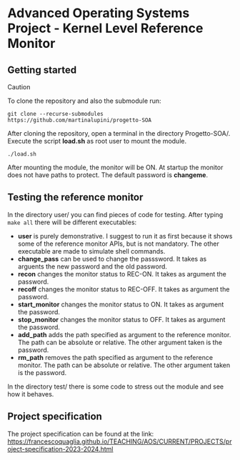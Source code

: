 # Advanced Operating Systems Project - Kernel Level Reference Monitor

## Getting started

> [!CAUTION]
>To clone the repository and also the submodule run:
>```
>git clone --recurse-submodules https://github.com/martinalupini/progetto-SOA
>```

After cloning the repository, open a terminal in the directory Progetto-SOA/. 
Execute the script **load.sh** as root user to mount the module.

```
./load.sh
```

After mounting the module, the monitor will be ON. At startup the monitor does not have paths to protect. The default password is **changeme**.

## Testing the reference monitor

In the directory user/ you can find pieces of code for testing. After typing `make all` there will be different executables:
- **user** is purely demonstrative. I suggest to run it as first because it shows some of the reference monitor APIs, but is not mandatory.
The other executable are made to simulate shell commands.
- **change_pass** can be used to change the passsword. It takes as arguents the new password and the old password.
- **recon** changes the monitor status to REC-ON. It takes as argument the password.
- **recoff** changes the monitor status to REC-OFF. It takes as argument the password.
- **start_monitor** changes the monitor status to ON. It takes as argument the password.
- **stop_monitor** changes the monitor status to OFF. It takes as argument the password.
- **add_path** adds the path specified as argument to the reference monitor. The path can be absolute or relative. The other argument taken is the password.
- **rm_path** removes the path specified as argument to the reference monitor. The path can be absolute or relative. The other argument taken is the password.

In the directory test/ there is some code to stress out the module and see how it behaves.

## Project specification 

The project specification can be found at the link: https://francescoquaglia.github.io/TEACHING/AOS/CURRENT/PROJECTS/project-specification-2023-2024.html



